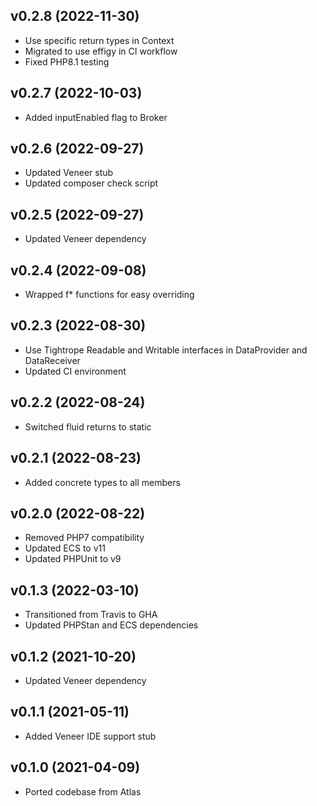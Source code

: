 ## v0.2.8 (2022-11-30)
* Use specific return types in Context
* Migrated to use effigy in CI workflow
* Fixed PHP8.1 testing

## v0.2.7 (2022-10-03)
* Added inputEnabled flag to Broker

## v0.2.6 (2022-09-27)
* Updated Veneer stub
* Updated composer check script

## v0.2.5 (2022-09-27)
* Updated Veneer dependency

## v0.2.4 (2022-09-08)
* Wrapped f* functions for easy overriding

## v0.2.3 (2022-08-30)
* Use Tightrope Readable and Writable interfaces in DataProvider and DataReceiver
* Updated CI environment

## v0.2.2 (2022-08-24)
* Switched fluid returns to static

## v0.2.1 (2022-08-23)
* Added concrete types to all members

## v0.2.0 (2022-08-22)
* Removed PHP7 compatibility
* Updated ECS to v11
* Updated PHPUnit to v9

## v0.1.3 (2022-03-10)
* Transitioned from Travis to GHA
* Updated PHPStan and ECS dependencies

## v0.1.2 (2021-10-20)
* Updated Veneer dependency

## v0.1.1 (2021-05-11)
* Added Veneer IDE support stub

## v0.1.0 (2021-04-09)
* Ported codebase from Atlas

